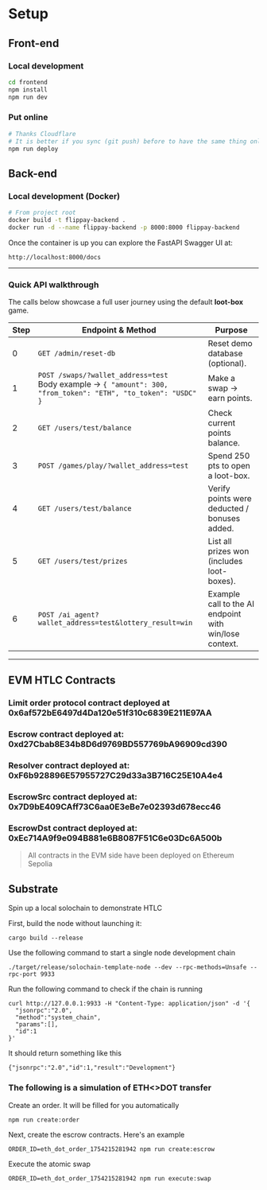 # Setup

## Front-end

### Local development

```bash
cd frontend
npm install
npm run dev
```

### Put online

```bash
# Thanks Cloudflare
# It is better if you sync (git push) before to have the same thing online and in the repo
npm run deploy
```

## Back-end

### Local development (Docker)

```bash
# From project root
docker build -t flippay-backend .
docker run -d --name flippay-backend -p 8000:8000 flippay-backend
```

Once the container is up you can explore the FastAPI Swagger UI at:

```
http://localhost:8000/docs
```

---

### Quick API walkthrough

The calls below showcase a full user journey using the default **loot-box** game.

| Step | Endpoint & Method | Purpose |
|------|-------------------|---------|
| 0 | `GET /admin/reset-db` | Reset demo database (optional). |
| 1 | `POST /swaps/?wallet_address=test`  <br>Body example → `{ "amount": 300, "from_token": "ETH", "to_token": "USDC" }` | Make a swap → earn points. |
| 2 | `GET /users/test/balance` | Check current points balance. |
| 3 | `POST /games/play/?wallet_address=test` | Spend 250 pts to open a loot-box. |
| 4 | `GET /users/test/balance` | Verify points were deducted / bonuses added. |
| 5 | `GET /users/test/prizes` | List all prizes won (includes loot-boxes). |
| 6 | `POST /ai_agent?wallet_address=test&lottery_result=win` | Example call to the AI endpoint with win/lose context. |

---

## EVM HTLC Contracts
### Limit order protocol contract deployed at 0x6af572bE6497d4Da120e51f310c6839E211E97AA

### Escrow contract deployed at: 0xd27Cbab8E34b8D6d9769BD557769bA96909cd390
### Resolver contract deployed at: 0xF6b928896E57955727C29d33a3B716C25E10A4e4
### EscrowSrc contract deployed at: 0x7D9bE409CAff73C6aa0E3eBe7e02393d678ecc46
### EscrowDst contract deployed at: 0xEc714A9f9e094B881e6B8087F51C6e03Dc6A500b

> All contracts in the EVM side have been deployed on Ethereum Sepolia

## Substrate

Spin up a local solochain to demonstrate HTLC

First, build the node without launching it:

```
cargo build --release
```

Use the following command to start a single node development chain
```
./target/release/solochain-template-node --dev --rpc-methods=Unsafe --rpc-port 9933
```

Run the following command to check if the chain is running 

```
curl http://127.0.0.1:9933 -H "Content-Type: application/json" -d '{
  "jsonrpc":"2.0",
  "method":"system_chain",
  "params":[],
  "id":1
}'
```

It should return something like this

```
{"jsonrpc":"2.0","id":1,"result":"Development"}
```

### The following is a simulation of ETH<>DOT transfer

Create an order. It will be filled for you automatically

```
npm run create:order
```

Next, create the escrow contracts. Here's an example

```
ORDER_ID=eth_dot_order_1754215281942 npm run create:escrow
```

Execute the atomic swap
```
ORDER_ID=eth_dot_order_1754215281942 npm run execute:swap
```